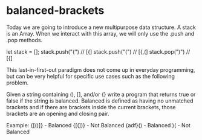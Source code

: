 # balanced-brackets

Today we are going to introduce a new multipurpose data structure. A stack is an Array. When we interact with this array, we will only use the .push and .pop methods.

let stack = [];
stack.push("{") // [{]
stack.push("(") // [{,(]
stack.pop(")") // [{]

This last-in-first-out paradigm does not come up in everyday programming, but can be very helpful for specific use cases such as the following problem.

Given a string containing (), [], and/or {} write a program that returns true or false if the string is balanced. Balanced is defined as having no unmatched brackets and if there are brackets inside the current brackets, those brackets are an opening and closing pair.

Example:
{[()]} - Balanced
{[(])} - Not Balanced
{adf}() - Balanced
)( - Not Balanced
